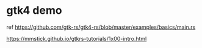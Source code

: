 
# gtk4 demo

ref https://github.com/gtk-rs/gtk4-rs/blob/master/examples/basics/main.rs

https://mmstick.github.io/gtkrs-tutorials/1x00-intro.html


